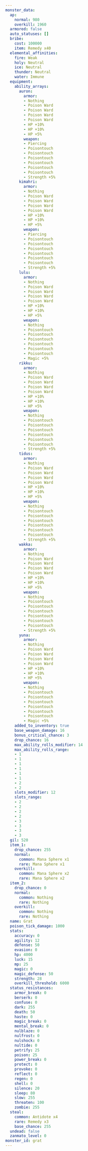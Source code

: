 ```yaml
---
monster_data:
  ap:
    normal: 980
    overkill: 1960
  armored: false
  auto_statuses: []
  bribe:
    cost: 100000
    item: Remedy x40
  elemental_affinities:
    fire: Weak
    holy: Neutral
    ice: Neutral
    thunder: Neutral
    water: Immune
  equipment:
    ability_arrays:
      auron:
        armor:
        - Nothing
        - Poison Ward
        - Poison Ward
        - Poison Ward
        - Poison Ward
        - HP +10%
        - HP +10%
        - HP +5%
        weapon:
        - Piercing
        - Poisontouch
        - Poisontouch
        - Poisontouch
        - Poisontouch
        - Poisontouch
        - Poisontouch
        - Strength +5%
      kimahri:
        armor:
        - Nothing
        - Poison Ward
        - Poison Ward
        - Poison Ward
        - Poison Ward
        - HP +10%
        - HP +10%
        - HP +5%
        weapon:
        - Piercing
        - Poisontouch
        - Poisontouch
        - Poisontouch
        - Poisontouch
        - Poisontouch
        - Poisontouch
        - Strength +5%
      lulu:
        armor:
        - Nothing
        - Poison Ward
        - Poison Ward
        - Poison Ward
        - Poison Ward
        - HP +10%
        - HP +10%
        - HP +5%
        weapon:
        - Nothing
        - Poisontouch
        - Poisontouch
        - Poisontouch
        - Poisontouch
        - Poisontouch
        - Poisontouch
        - Magic +5%
      rikku:
        armor:
        - Nothing
        - Poison Ward
        - Poison Ward
        - Poison Ward
        - Poison Ward
        - HP +10%
        - HP +10%
        - HP +5%
        weapon:
        - Nothing
        - Poisontouch
        - Poisontouch
        - Poisontouch
        - Poisontouch
        - Poisontouch
        - Poisontouch
        - Strength +5%
      tidus:
        armor:
        - Nothing
        - Poison Ward
        - Poison Ward
        - Poison Ward
        - Poison Ward
        - HP +10%
        - HP +10%
        - HP +5%
        weapon:
        - Nothing
        - Poisontouch
        - Poisontouch
        - Poisontouch
        - Poisontouch
        - Poisontouch
        - Poisontouch
        - Strength +5%
      wakka:
        armor:
        - Nothing
        - Poison Ward
        - Poison Ward
        - Poison Ward
        - Poison Ward
        - HP +10%
        - HP +10%
        - HP +5%
        weapon:
        - Nothing
        - Poisontouch
        - Poisontouch
        - Poisontouch
        - Poisontouch
        - Poisontouch
        - Poisontouch
        - Strength +5%
      yuna:
        armor:
        - Nothing
        - Poison Ward
        - Poison Ward
        - Poison Ward
        - Poison Ward
        - HP +10%
        - HP +10%
        - HP +5%
        weapon:
        - Nothing
        - Poisontouch
        - Poisontouch
        - Poisontouch
        - Poisontouch
        - Poisontouch
        - Poisontouch
        - Magic +5%
    added_to_inventory: true
    base_weapon_damage: 16
    bonus_critical_chance: 3
    drop_chance: 16
    max_ability_rolls_modifier: 14
    max_ability_rolls_range:
    - 1
    - 1
    - 1
    - 1
    - 1
    - 1
    - 2
    - 2
    slots_modifier: 12
    slots_range:
    - 2
    - 2
    - 2
    - 2
    - 3
    - 3
    - 3
    - 3
  gil: 520
  item_1:
    drop_chance: 255
    normal:
      common: Mana Sphere x1
      rare: Mana Sphere x1
    overkill:
      common: Mana Sphere x2
      rare: Mana Sphere x2
  item_2:
    drop_chance: 0
    normal:
      common: Nothing
      rare: Nothing
    overkill:
      common: Nothing
      rare: Nothing
  name: Grat
  poison_tick_damage: 1000
  stats:
    accuracy: 0
    agility: 12
    defense: 50
    evasion: 0
    hp: 4000
    luck: 15
    mp: 25
    magic: 0
    magic_defense: 50
    strength: 28
    overkill_threshold: 6000
  status_resistances:
    armor_break: 0
    berserk: 0
    confuse: 0
    dark: 255
    death: 50
    haste: 0
    magic_break: 0
    mental_break: 0
    nulblaze: 0
    nulfrost: 0
    nulshock: 0
    nultide: 0
    petrify: 25
    poison: 25
    power_break: 0
    protect: 0
    provoke: 0
    reflect: 0
    regen: 0
    shell: 0
    silence: 20
    sleep: 80
    slow: 255
    threaten: 100
    zombie: 255
  steal:
    common: Antidote x4
    rare: Remedy x3
    base_chance: 255
  undead: false
  zanmato_level: 0
monster_id: grat
---
```

